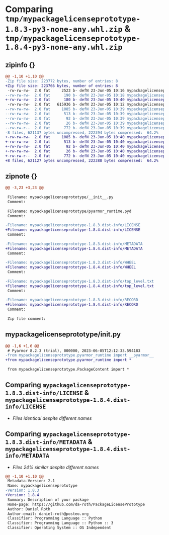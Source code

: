 # Comparing `tmp/mypackagelicenseprototype-1.8.3-py3-none-any.whl.zip` & `tmp/mypackagelicenseprototype-1.8.4-py3-none-any.whl.zip`

## zipinfo {}

```diff
@@ -1,10 +1,10 @@
-Zip file size: 223772 bytes, number of entries: 8
+Zip file size: 223766 bytes, number of entries: 8
 -rw-rw-rw-  2.0 fat     2523 b- defN 23-Jun-05 10:16 mypackagelicenseprototype/PackageContent.py
--rw-rw-rw-  2.0 fat      190 b- defN 23-Jun-05 10:18 mypackagelicenseprototype/__init__.py
+-rw-rw-rw-  2.0 fat      180 b- defN 23-Jun-05 10:40 mypackagelicenseprototype/__init__.py
 -rw-rw-rw-  2.0 fat   615936 b- defN 23-Jun-05 10:12 mypackagelicenseprototype/pyarmor_runtime.pyd
--rw-rw-rw-  2.0 fat     1085 b- defN 23-Jun-05 10:39 mypackagelicenseprototype-1.8.3.dist-info/LICENSE
--rw-rw-rw-  2.0 fat      513 b- defN 23-Jun-05 10:39 mypackagelicenseprototype-1.8.3.dist-info/METADATA
--rw-rw-rw-  2.0 fat       92 b- defN 23-Jun-05 10:39 mypackagelicenseprototype-1.8.3.dist-info/WHEEL
--rw-rw-rw-  2.0 fat       26 b- defN 23-Jun-05 10:39 mypackagelicenseprototype-1.8.3.dist-info/top_level.txt
--rw-rw-r--  2.0 fat      772 b- defN 23-Jun-05 10:39 mypackagelicenseprototype-1.8.3.dist-info/RECORD
-8 files, 621137 bytes uncompressed, 222394 bytes compressed:  64.2%
+-rw-rw-rw-  2.0 fat     1085 b- defN 23-Jun-05 10:40 mypackagelicenseprototype-1.8.4.dist-info/LICENSE
+-rw-rw-rw-  2.0 fat      513 b- defN 23-Jun-05 10:40 mypackagelicenseprototype-1.8.4.dist-info/METADATA
+-rw-rw-rw-  2.0 fat       92 b- defN 23-Jun-05 10:40 mypackagelicenseprototype-1.8.4.dist-info/WHEEL
+-rw-rw-rw-  2.0 fat       26 b- defN 23-Jun-05 10:40 mypackagelicenseprototype-1.8.4.dist-info/top_level.txt
+-rw-rw-r--  2.0 fat      772 b- defN 23-Jun-05 10:40 mypackagelicenseprototype-1.8.4.dist-info/RECORD
+8 files, 621127 bytes uncompressed, 222388 bytes compressed:  64.2%
```

## zipnote {}

```diff
@@ -3,23 +3,23 @@
 
 Filename: mypackagelicenseprototype/__init__.py
 Comment: 
 
 Filename: mypackagelicenseprototype/pyarmor_runtime.pyd
 Comment: 
 
-Filename: mypackagelicenseprototype-1.8.3.dist-info/LICENSE
+Filename: mypackagelicenseprototype-1.8.4.dist-info/LICENSE
 Comment: 
 
-Filename: mypackagelicenseprototype-1.8.3.dist-info/METADATA
+Filename: mypackagelicenseprototype-1.8.4.dist-info/METADATA
 Comment: 
 
-Filename: mypackagelicenseprototype-1.8.3.dist-info/WHEEL
+Filename: mypackagelicenseprototype-1.8.4.dist-info/WHEEL
 Comment: 
 
-Filename: mypackagelicenseprototype-1.8.3.dist-info/top_level.txt
+Filename: mypackagelicenseprototype-1.8.4.dist-info/top_level.txt
 Comment: 
 
-Filename: mypackagelicenseprototype-1.8.3.dist-info/RECORD
+Filename: mypackagelicenseprototype-1.8.4.dist-info/RECORD
 Comment: 
 
 Zip file comment:
```

## mypackagelicenseprototype/__init__.py

```diff
@@ -1,6 +1,6 @@
 # Pyarmor 8.2.3 (trial), 000000, 2023-06-05T12:12:33.594183
-from mypackagelicenseprototype.pyarmor_runtime import __pyarmor__
+from mypackagelicenseprototype.pyarmor_runtime import *
 
 from mypackagelicenseprototype.PackageContent import *
```

## Comparing `mypackagelicenseprototype-1.8.3.dist-info/LICENSE` & `mypackagelicenseprototype-1.8.4.dist-info/LICENSE`

 * *Files identical despite different names*

## Comparing `mypackagelicenseprototype-1.8.3.dist-info/METADATA` & `mypackagelicenseprototype-1.8.4.dist-info/METADATA`

 * *Files 24% similar despite different names*

```diff
@@ -1,10 +1,10 @@
 Metadata-Version: 2.1
 Name: mypackagelicenseprototype
-Version: 1.8.3
+Version: 1.8.4
 Summary: Description of your package
 Home-page: https://github.com/da-roth/PackageLicensePrototype
 Author: Daniel Roth
 Author-email: daniel-roth@posteo.org
 Classifier: Programming Language :: Python
 Classifier: Programming Language :: Python :: 3
 Classifier: Operating System :: OS Independent
```

